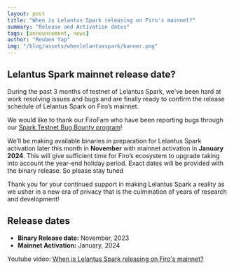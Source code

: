 ```yaml
---
layout: post
title: "When is Lelantus Spark releasing on Firo's mainnet?"
summary: "Release and Activation dates"
tags: [announcement, news]
author: "Reuben Yap"
img: "/blog/assets/whenlelantusspark/banner.png"
---
```

## Lelantus Spark mainnet release date?

During the past 3 months of testnet of Lelantus Spark, we’ve been hard at work resolving issues and bugs and are finally ready to confirm the release schedule of Lelantus Spark on Firo’s mainnet. 

We would like to thank our FiroFam who have been reporting bugs through our [Spark Testnet Bug Bounty program](https://firo.org/2023/07/31/lelantus-spark-testnet-launched.html#bug-bounty-your-feedback-matters)!

We’ll be making available binaries in preparation for Lelantus Spark activation later this month in **November** with mainnet activation in **January 2024**. This will give sufficient time for Firo’s ecosystem to upgrade taking into account the year-end holiday period. Exact dates will be provided with the binary release. So please stay tuned

Thank you for your continued support in making Lelantus Spark a reality as we usher in a new era of privacy that is the culmination of years of research and development!

## Release dates

* **Binary Release date:** November, 2023
* **Mainnet Activation:** January, 2024

Youtube video: [When is Lelantus Spark releasing on Firo's mainnet?](https://www.youtube.com/watch?v=Ur1R0_qM5Lw)
